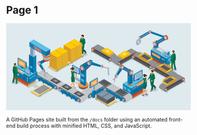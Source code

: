 <h1>Page 1</h1>
<picture>
      <source srcset="./img/main-image.avif" type="image/avif" />
      <img src="./img/main-image.jpg" alt="" width="584" class="main-image">
</picture>
<p>A GitHub Pages site built from the <code>/docs</code> folder using an
      automated front-end
      build process with
      minified HTML, CSS, and JavaScript.</p>

